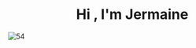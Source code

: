 <h1 align="center">Hi , I'm Jermaine</h1>


![54](https://github.com/user-attachments/assets/ce2c4947-99b1-485d-b8f3-97abd9018ac3)





